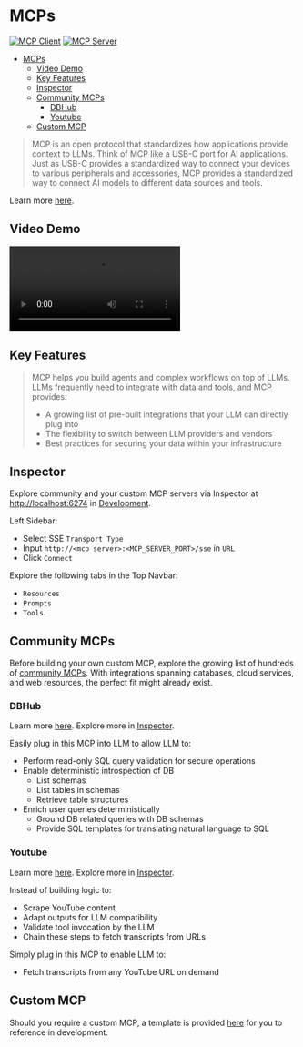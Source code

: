 # MCPs

[![MCP Client](https://img.shields.io/github/stars/modelcontextprotocol/python-sdk?logo=modelcontextprotocol&label=MCP-Client)](https://github.com/modelcontextprotocol/python-sdk) [![MCP Server](https://img.shields.io/github/stars/modelcontextprotocol/servers?logo=modelcontextprotocol&label=MCP-Servers)](https://github.com/modelcontextprotocol/servers)

<!--toc:start-->
- [MCPs](#mcps)
  - [Video Demo](#video-demo)
  - [Key Features](#key-features)
  - [Inspector](#inspector)
  - [Community MCPs](#community-mcps)
    - [DBHub](#dbhub)
    - [Youtube](#youtube)
  - [Custom MCP](#custom-mcp)
<!--toc:end-->

> MCP is an open protocol that standardizes how applications provide context to LLMs. Think of MCP like a USB-C port for AI applications. Just as USB-C provides a standardized way to connect your devices to various peripherals and accessories, MCP provides a standardized way to connect AI models to different data sources and tools.

Learn more [here](https://modelcontextprotocol.io/introduction).

## Video Demo

![mcps](./assets/mcps.mp4)

## Key Features

> MCP helps you build agents and complex workflows on top of LLMs. LLMs frequently need to integrate with data and tools, and MCP provides:
> - A growing list of pre-built integrations that your LLM can directly plug into
> - The flexibility to switch between LLM providers and vendors
> - Best practices for securing your data within your infrastructure

## Inspector

Explore community and your custom MCP servers via Inspector at [http://localhost:6274](http://localhost:6274) in [Development](../README.md#development).

Left Sidebar:

- Select SSE `Transport Type`
- Input `http://<mcp server>:<MCP_SERVER_PORT>/sse` in `URL`
- Click `Connect`

Explore the following tabs in the Top Navbar:

- `Resources`
- `Prompts`
- `Tools`.

## Community MCPs

Before building your own custom MCP, explore the growing list of hundreds of [community MCPs](https://github.com/modelcontextprotocol/servers). With integrations spanning databases, cloud services, and web resources, the perfect fit might already exist.

### DBHub

Learn more [here](https://github.com/bytebase/dbhub). Explore more in [Inspector](#inspector).

Easily plug in this MCP into LLM to allow LLM to:

- Perform read-only SQL query validation for secure operations
- Enable deterministic introspection of DB
  - List schemas
  - List tables in schemas
  - Retrieve table structures
- Enrich user queries deterministically
  - Ground DB related queries with DB schemas
  - Provide SQL templates for translating natural language to SQL

### Youtube

Learn more [here](https://github.com/Klavis-AI/klavis/tree/main/mcp_servers/youtube). Explore more in [Inspector](#inspector).

Instead of building logic to:

- Scrape YouTube content
- Adapt outputs for LLM compatibility
- Validate tool invocation by the LLM
- Chain these steps to fetch transcripts from URLs

Simply plug in this MCP to enable LLM to:

- Fetch transcripts from any YouTube URL on demand

## Custom MCP

Should you require a custom MCP, a template is provided [here](https://github.com/NicholasGoh/fastapi-mcp-langgraph-template/blob/main/backend/shared_mcp/tools.py) for you to reference in development.
